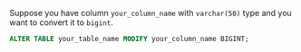 Suppose you have column `your_column_name` with `varchar(50)` type and you want to convert it to `bigint`.

```sql
ALTER TABLE your_table_name MODIFY your_column_name BIGINT;
```
